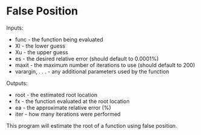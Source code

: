 # False Position

Inputs:
* func - the function being evaluated
* Xl - the lower guess
* Xu - the upper guess
* es - the desired relative error (should default to 0.0001%)
* maxit - the maximum number of iterations to use (should default to 200)
* varargin, . . . - any additional parameters used by the function

Outputs:
* root - the estimated root location
* fx - the function evaluated at the root location
* ea - the approximate relative error (%)
* iter - how many iterations were performed

This program will estimate the root of a function using false position. 

